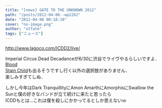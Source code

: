 ```yaml
---
title: "[news] GATE TO THE UNKNOWN 2012"
path: "/posts/2012-04-06--wp2262"
date: "2012-04-06 00:18:10"
cover: "no-image.png"
author: "stfate"
tags: ["ニュース"]
---
```


<style type="text/css">
<!--
p {white-space: pre-wrap};
-->
</style>

<a href="http://www.lagoco.com/ICDD2/live/" target="_blank">http://www.lagoco.com/ICDD2/live/</a>

Imperial Circus Dead Decadanceが6/30に渋谷でライヴやるらしいですよ．
<a href="http://www.bloodstainchild.com/top.html" title="Blood Stain Child" target="_blank">Blood Stain Child</a>も出るそうですし行く以外の選択肢がありません．
楽しみすぎてしぬ．

しかし今年はDark TranquillityにAmon AmarthにAmorphisにSwallow the Sunと僕の好きなバンドが立て続けに来たと思ったら
ICDDもとは…これは僕を殺しにかかってるとしか思えないｗ